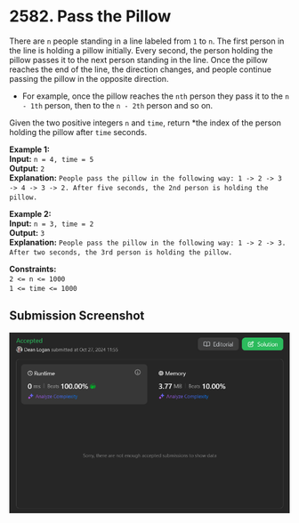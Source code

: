 # 2582. Pass the Pillow

There are `n` people standing in a line labeled from `1` to `n`. The first person in the line is holding a pillow initially. Every second, the person holding the pillow passes it to the next person standing in the line. Once the pillow reaches the end of the line, the direction changes, and people continue passing the pillow in the opposite direction.

- For example, once the pillow reaches the `nth` person they pass it to the `n - 1th` person, then to the `n - 2th` person and so on.

Given the two positive integers `n` and `time`, return *the index of the person holding the pillow after `time` seconds.

**Example 1:**  
    **Input:** `n = 4, time = 5`  
    **Output:** `2`  
    **Explanation:** `People pass the pillow in the following way: 1 -> 2 -> 3 -> 4 -> 3 -> 2. After five seconds, the 2nd person is holding the pillow.`  

**Example 2:**  
    **Input:** `n = 3, time = 2`  
    **Output:** `3`  
    **Explanation:** `People pass the pillow in the following way: 1 -> 2 -> 3. After two seconds, the 3rd person is holding the pillow.`    

**Constraints:**  
    `2 <= n <= 1000`  
    `1 <= time <= 1000`  


## Submission Screenshot

![Image](./pass-the-pillow.png)
